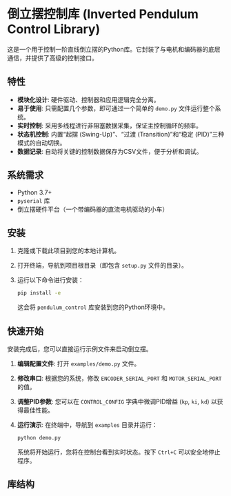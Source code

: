 # 倒立摆控制库 (Inverted Pendulum Control Library)

这是一个用于控制一阶直线倒立摆的Python库。它封装了与电机和编码器的底层通信，并提供了高级的控制接口。

## 特性

- **模块化设计**: 硬件驱动、控制器和应用逻辑完全分离。
- **易于使用**: 只需配置几个参数，即可通过一个简单的 `demo.py` 文件运行整个系统。
- **实时控制**: 采用多线程进行非阻塞数据采集，保证主控制循环的频率。
- **状态机控制**: 内置“起摆 (Swing-Up)”、“过渡 (Transition)”和“稳定 (PID)”三种模式的自动切换。
- **数据记录**: 自动将关键的控制数据保存为CSV文件，便于分析和调试。

## 系统需求

- Python 3.7+
- `pyserial` 库
- 倒立摆硬件平台（一个带编码器的直流电机驱动的小车）

## 安装

1.  克隆或下载此项目到您的本地计算机。
2.  打开终端，导航到项目根目录（即包含 `setup.py` 文件的目录）。
3.  运行以下命令进行安装：

    ```bash
    pip install -e
    ```
    
    这会将 `pendulum_control` 库安装到您的Python环境中。

## 快速开始

安装完成后，您可以直接运行示例文件来启动倒立摆。

1.  **编辑配置文件**: 打开 `examples/demo.py` 文件。
2.  **修改串口**: 根据您的系统，修改 `ENCODER_SERIAL_PORT` 和 `MOTOR_SERIAL_PORT` 的值。
3.  **调整PID参数**: 您可以在 `CONTROL_CONFIG` 字典中微调PID增益 (`kp`, `ki`, `kd`) 以获得最佳性能。
4.  **运行演示**: 在终端中，导航到 `examples` 目录并运行：

    ```bash
    python demo.py
    ```
    
    系统将开始运行，您将在控制台看到实时状态。按下 `Ctrl+C` 可以安全地停止程序。

## 库结构